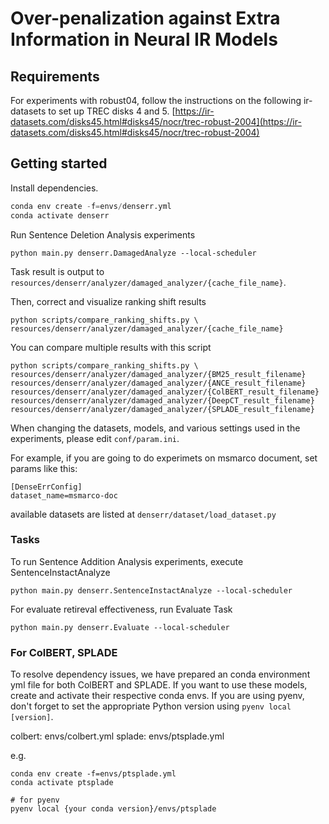 # Over-penalization against Extra Information in Neural IR Models

## Requirements
For experiments with robust04, follow the instructions on the following ir-datasets to set up TREC disks 4 and 5.
[https://ir-datasets.com/disks45.html#disks45/nocr/trec-robust-2004](https://ir-datasets.com/disks45.html#disks45/nocr/trec-robust-2004)

## Getting started

Install dependencies.

```python
conda env create -f=envs/denserr.yml
conda activate denserr
```

Run Sentence Deletion Analysis experiments

```shell
python main.py denserr.DamagedAnalyze --local-scheduler
```

Task result is output to `resources/denserr/analyzer/damaged_analyzer/{cache_file_name}`.

Then, correct and visualize ranking shift results

```shell
python scripts/compare_ranking_shifts.py \
resources/denserr/analyzer/damaged_analyzer/{cache_file_name}
```

You can compare multiple results with this script

```shell
python scripts/compare_ranking_shifts.py \
resources/denserr/analyzer/damaged_analyzer/{BM25_result_filename}
resources/denserr/analyzer/damaged_analyzer/{ANCE_result_filename}
resources/denserr/analyzer/damaged_analyzer/{ColBERT_result_filename}
resources/denserr/analyzer/damaged_analyzer/{DeepCT_result_filename}
resources/denserr/analyzer/damaged_analyzer/{SPLADE_result_filename}
```

When changing the datasets, models, and various settings used in the experiments, please edit `conf/param.ini`.

For example, if you are going to do experimets on msmarco document, set params like this:
``` conf/param.int
[DenseErrConfig]
dataset_name=msmarco-doc
```

available datasets are listed at `denserr/dataset/load_dataset.py`

### Tasks

To run Sentence Addition Analysis experiments, execute SentenceInstactAnalyze

```shell
python main.py denserr.SentenceInstactAnalyze --local-scheduler
```

For evaluate retireval effectiveness, run Evaluate Task

```shell
python main.py denserr.Evaluate --local-scheduler
```

### For ColBERT, SPLADE

To resolve dependency issues, we have prepared an conda environment yml file for both ColBERT and SPLADE. 
If you want to use these models, create and activate their respective conda envs.
If you are using pyenv, don't forget to set the appropriate Python version using `pyenv local [version]`.


colbert: envs/colbert.yml
splade: envs/ptsplade.yml

e.g.

```shell
conda env create -f=envs/ptsplade.yml
conda activate ptsplade

# for pyenv
pyenv local {your conda version}/envs/ptsplade
```

